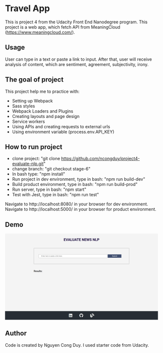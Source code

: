 # Travel App
This is project 4 from the Udacity Front End Nanodegree program. This project is a web app, which fetch API from MeaningCloud (https://www.meaningcloud.com/).


## Usage
User can type in a text or paste a link to input. After that, user will receive analysis of content, which are sentiment, agreement, subjectivity, irony.

## The goal of project
This project help me to practice with:
- Setting up Webpack
- Sass styles
- Webpack Loaders and Plugins
- Creating layouts and page design
- Service workers
- Using APIs and creating requests to external urls
- Using environment variable (process.env.API_KEY)

## How to run project
- clone project: "git clone https://github.com/ncongduy/project4-evaluate-nlp.git"
- change branch: "git checkout stage-6"
- In bash type: "npm install"
- Run project in dev environment, type in bash: "npm run build-dev"
- Build product environment, type in bash: "npm run build-prod"
- Run server, type in bash: "npm start"
- Test with Jest, type in bash: "npm run test"

Navigate to http://localhost:8080/ in your browser for dev environment.
Navigate to http://localhost:5000/ in your browser for product environment.

## Demo

![Demo web app](/src/client/img/evaluate-news-nlp.png)


## Author
Code is created by Nguyen Cong Duy. I used starter code from Udacity.


